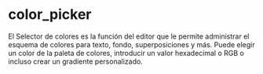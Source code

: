 # color_picker
  El Selector de colores es la función del editor que le permite administrar el esquema de colores para texto, fondo, superposiciones y más. Puede elegir un color de la paleta de colores, introducir un valor hexadecimal o RGB o incluso crear un gradiente personalizado.
